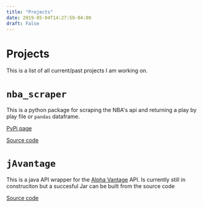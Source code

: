 ```yaml
---
title: "Projects"
date: 2019-05-04T14:27:59-04:00
draft: False
---
```


# Projects

This is a list of all current/past projects I am working on.

# `nba_scraper`

This is a python package for scraping the NBA's api and returning
a play by play file or `pandas` dataframe.

[PyPi page](https://pypi.org/project/nba-scraper/)

[Source code](https://github.com/mcbarlowe/nba_scraper)

# `jAvantage`

This is a java API wrapper for the [Alpha Vantage](https://www.alphavantage.co)
API. Is currently still in construciton but a succesful Jar can be built from
the source code

[Source code](https://github.com/mcbarlowe/jAvantage)
